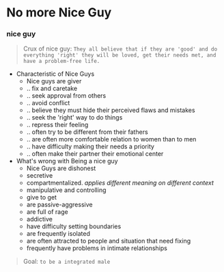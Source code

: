 # No more Nice Guy #


### nice guy ###
> Crux of nice guy: `They all believe that if they are 'good' and do everything 'right' they will be loved, get their needs met, and have a problem-free life.`

+ Characteristic of Nice Guys
    + Nice guys are giver
    + .. fix and caretake
    + .. seek approval from others
    + .. avoid conflict
    + .. believe they must hide their perceived flaws and mistakes
    + .. seek the 'right' way to do things
    + .. repress their feeling
    + .. often try to be different from their fathers
    + .. are often more comfortable relation to women than to men
    + .. have difficulty making their needs a priority
    + .. often make their partner their emotional center
+ What's wrong with Being a nice guy
    + Nice Guys are dishonest
    + secretive
    + compartmentalized. _applies different meaning on different context_
    + manipulative and controlling
    + give to get
    + are passive-aggressive
    + are full of rage
    + addictive
    + have difficulty setting boundaries
    + are frequently isolated
    + are often attracted to people and situation that need fixing
    + frequently have problems in intimate relationships
> Goal: `to be a integrated male`
